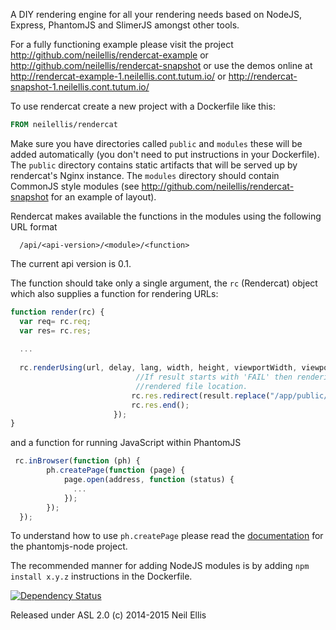 A DIY rendering engine for all your rendering needs based on NodeJS, Express, PhantomJS and SlimerJS amongst other tools.

For a fully functioning example please visit the project http://github.com/neilellis/rendercat-example or http://github.com/neilellis/rendercat-snapshot or use the demos online at http://rendercat-example-1.neilellis.cont.tutum.io/ or http://rendercat-snapshot-1.neilellis.cont.tutum.io/

To use rendercat create a new project with a Dockerfile like this:

```Dockerfile
FROM neilellis/rendercat
```
Make sure you have directories called `public` and `modules` these will be added automatically (you don't need to put instructions in your Dockerfile). The `public` directory contains static artifacts that will be served up by rendercat's Nginx instance. The `modules` directory should contain CommonJS style modules (see http://github.com/neilellis/rendercat-snapshot for an example of layout).

Rendercat makes available the functions in the modules using the following URL format
```
  /api/<api-version>/<module>/<function>
```
The current api version is 0.1. 

The function should take only a single argument, the `rc` (Rendercat) object which also supplies a function for rendering URLs:

```JavaScript
function render(rc) {
  var req= rc.req;
  var res= rc.res;
  
  ...
  
  rc.renderUsing(url, delay, lang, width, height, viewportWidth, viewportHeight, imageType, deviceType, function (result) {
                            //If result starts with 'FAIL' then rendering failed otherwise it is the
                            //rendered file location.
                           rc.res.redirect(result.replace("/app/public/", "/"));
                           rc.res.end();
                       });
}
```

and a function for running JavaScript within PhantomJS

```JavaScript
 rc.inBrowser(function (ph) {
        ph.createPage(function (page) {
            page.open(address, function (status) {
              ...
            });
        });
  });
```


To understand how to use `ph.createPage` please read the [documentation](https://github.com/sgentle/phantomjs-node) for the phantomjs-node project.

The recommended manner for adding NodeJS modules is by adding `npm install x.y.z` instructions in the Dockerfile.

[![Dependency Status](https://www.versioneye.com/user/projects/54ae283134ff3ed1c900002a/badge.svg?style=flat)](https://www.versioneye.com/user/projects/54ae283134ff3ed1c900002a)

Released under ASL 2.0 (c) 2014-2015 Neil Ellis
